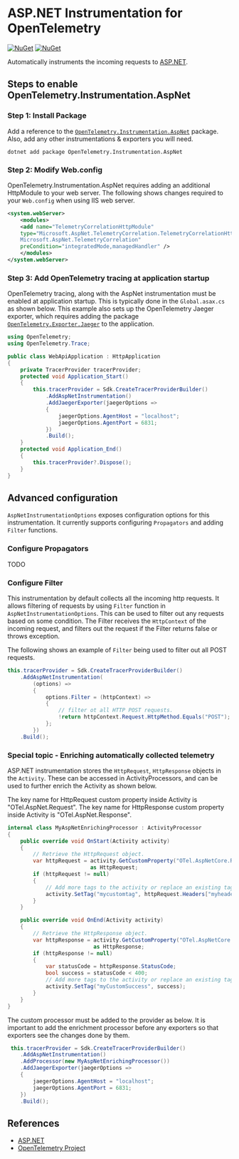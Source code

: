 # ASP.NET Instrumentation for OpenTelemetry

[![NuGet](https://img.shields.io/nuget/v/OpenTelemetry.Instrumentation.AspNet.svg)](https://www.nuget.org/packages/OpenTelemetry.Instrumentation.AspNet)
[![NuGet](https://img.shields.io/nuget/dt/OpenTelemetry.Instrumentation.AspNet.svg)](https://www.nuget.org/packages/OpenTelemetry.Instrumentation.AspNet)

Automatically instruments the incoming requests to
[ASP.NET](https://docs.microsoft.com/aspnet/overview).

## Steps to enable OpenTelemetry.Instrumentation.AspNet

### Step 1: Install Package

Add a reference to the
[`OpenTelemetry.Instrumentation.AspNet`](https://www.nuget.org/packages/opentelemetry.instrumentation.aspnet)
package. Also, add any other instrumentations & exporters you will need.

```shell
dotnet add package OpenTelemetry.Instrumentation.AspNet
```

### Step 2: Modify Web.config

OpenTelemetry.Instrumentation.AspNet requires adding an additional
HttpModule to your web server. The following shows changes required
to your `Web.config` when using IIS web server.

```xml
<system.webServer>
    <modules>
    <add name="TelemetryCorrelationHttpModule"
    type="Microsoft.AspNet.TelemetryCorrelation.TelemetryCorrelationHttpModule,
    Microsoft.AspNet.TelemetryCorrelation"
    preCondition="integratedMode,managedHandler" />
    </modules>
</system.webServer>
```

### Step 3: Add OpenTelemetry tracing at application startup

OpenTelemetry tracing, along with the AspNet instrumentation must be enabled at
application startup. This is typically done in the `Global.asax.cs` as shown
below. This example also sets up the OpenTelemetry Jaeger exporter, which
requires adding the package
[`OpenTelemetry.Exporter.Jaeger`](https://www.nuget.org/packages/OpenTelemetry.Exporter.Jaeger)
to the application.

```csharp
using OpenTelemetry;
using OpenTelemetry.Trace;

public class WebApiApplication : HttpApplication
{
    private TracerProvider tracerProvider;
    protected void Application_Start()
    {
        this.tracerProvider = Sdk.CreateTracerProviderBuilder()
            .AddAspNetInstrumentation()
            .AddJaegerExporter(jaegerOptions =>
            {
                jaegerOptions.AgentHost = "localhost";
                jaegerOptions.AgentPort = 6831;
            })
            .Build();
    }
    protected void Application_End()
    {
        this.tracerProvider?.Dispose();
    }
}
```

## Advanced configuration

`AspNetInstrumentationOptions` exposes configuration options for this instrumentation.
It currently supports configuring `Propagators` and adding `Filter` functions.

### Configure Propagators

TODO

### Configure Filter

This instrumentation by default collects all the incoming http requests. It allows
filtering of requests by using `Filter` function in `AspNetInstrumentationOptions`.
This can be used to filter out any requests based on some condition. The Filter
receives the `HttpContext` of the incoming request, and filters out the request
if the Filter returns false or throws exception.

The following shows an example of `Filter` being used to filter out all POST requests.

```csharp
this.tracerProvider = Sdk.CreateTracerProviderBuilder()
    .AddAspNetInstrumentation(
        (options) =>
        {
            options.Filter = (httpContext) =>
            {
                // filter ot all HTTP POST requests.
                !return httpContext.Request.HttpMethod.Equals("POST");
            };
        })
    .Build();
```

### Special topic - Enriching automatically collected telemetry

ASP.NET instrumentation stores the `HttpRequest`, `HttpResponse` objects in the
`Activity`. These can be accessed in ActivityProcessors, and can be used to
further enrich the Activity as shown below.

The key name for HttpRequest custom property inside Activity is "OTel.AspNet.Request".
The key name for HttpResponse custom property inside Activity is "OTel.AspNet.Response".

```csharp
internal class MyAspNetEnrichingProcessor : ActivityProcessor
{
    public override void OnStart(Activity activity)
    {
        // Retrieve the HttpRequest object.
        var httpRequest = activity.GetCustomProperty("OTel.AspNetCore.Request")
                          as HttpRequest;
        if (httpRequest != null)
        {
            // Add more tags to the activity or replace an existing tag.
            activity.SetTag("mycustomtag", httpRequest.Headers["myheader"]);
        }
    }

    public override void OnEnd(Activity activity)
    {
        // Retrieve the HttpResponse object.
        var httpResponse = activity.GetCustomProperty("OTel.AspNetCore.Response")
                           as HttpResponse;
        if (httpResponse != null)
        {
            var statusCode = httpResponse.StatusCode;
            bool success = statusCode < 400;
            // Add more tags to the activity or replace an existing tag.
            activity.SetTag("myCustomSuccess", success);
        }
    }
}
```

The custom processor must be added to the provider as below. It is important to
add the enrichment processor before any exporters so that exporters see the
changes done by them.

```csharp
 this.tracerProvider = Sdk.CreateTracerProviderBuilder()
    .AddAspNetInstrumentation()
    .AddProcessor(new MyAspNetEnrichingProcessor())
    .AddJaegerExporter(jaegerOptions =>
    {
        jaegerOptions.AgentHost = "localhost";
        jaegerOptions.AgentPort = 6831;
    })
    .Build();
```

## References

* [ASP.NET](https://dotnet.microsoft.com/apps/aspnet)
* [OpenTelemetry Project](https://opentelemetry.io/)
